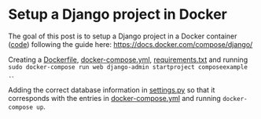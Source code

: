 # Setup a Django project in Docker

The goal of this post is to setup a Django project in a Docker container ([code](../python/django/1/)) following the guide here: https://docs.docker.com/compose/django/

Creating a [Dockerfile](../python/django/1/Dockerfile), [docker-compose.yml](../python/django/1/docker-compose.yml), [requirements.txt](../python/django/1/requirements.txt) and running `sudo docker-compose run web django-admin startproject composeexample .`.

Adding the correct database information in [settings.py](../python/django/1/mysite/settings.py) so that it corresponds with the entries in [docker-compose.yml](../python/django/1/docker-compose.yml) and running `docker-compose up`.
